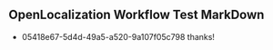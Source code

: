 ## OpenLocalization Workflow Test MarkDown
* 05418e67-5d4d-49a5-a520-9a107f05c798 thanks!

<!--HONumber=Jul16_HO2-->


